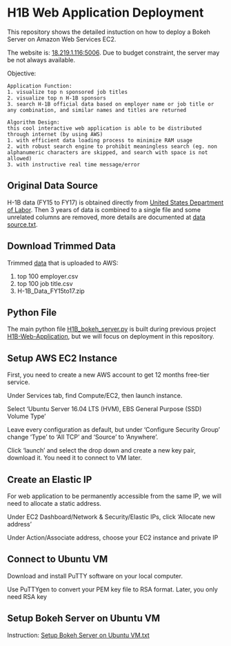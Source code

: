 # H1B Web Application Deployment
This repository shows the detailed instuction on how to deploy a Bokeh Server on Amazon Web Services EC2.

The website is: [18.219.1.116:5006](18.219.1.116:5006). Due to budget constraint, the server may be not always available.

Objective:

    Application Function:
    1. visualize top n sponsored job titles
    2. visualize top n H-1B sponsors
    3. search H-1B official data based on employer name or job title or any combination, and similar names and titles are returned

    Algorithm Design:
    this cool interactive web application is able to be distributed through internet (by using AWS)
    1. with efficient data loading process to minimize RAM usage
    2. with robust search engine to prohibit meaningless search (eg. non alphanumeric characters are skipped, and search with space is not allowed)
    3. with instructive real time message/error


## Original Data Source
H-1B data (FY15 to FY17) is obtained directly from [United States Department of Labor](https://www.foreignlaborcert.doleta.gov/performancedata.cfm). Then 3 years of data is combined to a single file and some unrelated columns are removed, more details are documented at [data source.txt](https://github.com/sxl5507/H1B-Web-Application.git).


## Download Trimmed Data
Trimmed [data](https://github.com/sxl5507/H1B-Web-Application.git) that is uploaded to AWS:
1. top 100 employer.csv
2. top 100 job title.csv
3. H-1B_Data_FY15to17.zip


## Python File
The main python file [H1B_bokeh_server.py]( https://github.com/sxl5507/H1B-Web-Application-Deployment.git) is built during previous project [H1B-Web-Application]( https://github.com/sxl5507/H1B-Web-Application.git), but we will focus on deployment in this repository.


## Setup AWS EC2 Instance
First, you need to create a new AWS account to get 12 months free-tier service. 

Under Services tab, find Compute/EC2, then launch instance.

Select ‘Ubuntu Server 16.04 LTS (HVM), EBS General Purpose (SSD) Volume Type’

Leave every configuration as default, but under ‘Configure Security Group’ change ‘Type’ to ‘All TCP’ and ‘Source’ to ‘Anywhere’.

Click ‘launch’ and select the drop down and create a new key pair, download it. You need it to connect to VM later.


## Create an Elastic IP
For web application to be permanently accessible from the same IP, we will need to allocate a static address. 

Under EC2 Dashboard/Network & Security/Elastic IPs, click ‘Allocate new address’

Under Action/Associate address, choose your EC2 instance and private IP


## Connect to Ubuntu VM
Download and install PuTTY software on your local computer.

Use PuTTYgen to convert your PEM key file to RSA format. Later, you only need RSA key


## Setup Bokeh Server on Ubuntu VM
Instruction: [Setup Bokeh Server on Ubuntu VM.txt](https://github.com/sxl5507/H1B-Web-Application-Deployment.git)


